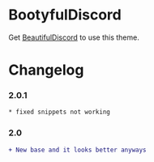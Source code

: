 # BootyfulDiscord
Get [BeautifulDiscord](https://github.com/leovoel/BeautifulDiscord) to use this theme.

Changelog
=========

### 2.0.1
```patch
* fixed snippets not working
```

### 2.0
```patch
+ New base and it looks better anyways
```
